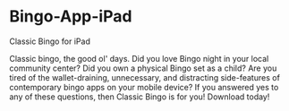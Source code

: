 # Bingo-App-iPad
Classic Bingo for iPad

Classic bingo, the good ol' days. Did you love Bingo night in your local community center? Did you own a physical Bingo set as a child? Are you tired of the wallet-draining, unnecessary, and distracting side-features of contemporary bingo apps on your mobile device? If you answered yes to any of these questions, then Classic Bingo is for you! Download today!
